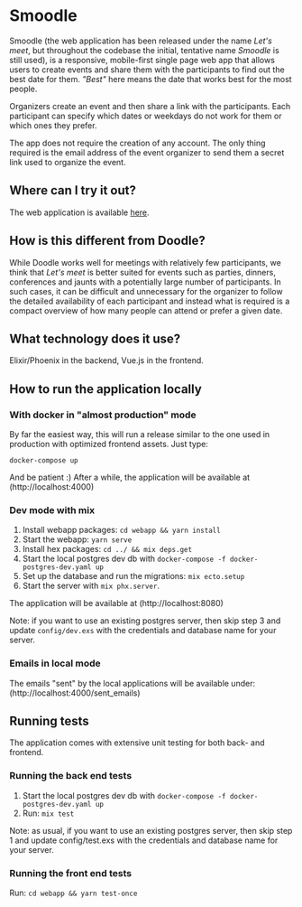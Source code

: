 # Smoodle

Smoodle (the web application has been released under the name *Let's meet*, but throughout the codebase
the initial, tentative name *Smoodle* is still used),
is a responsive, mobile-first single page web app that allows users to create events and share them with
the participants to find out the best date for them. *"Best"* here means the date that works best for the
most people.

Organizers create an event and then share a link with the participants. Each participant can specify which
dates or weekdays do not work for them or which ones they prefer.

The app does not require the creation of any account. The only thing required is the email address of the
event organizer to send them a secret link used to organize the event.

## Where can I try it out?

The web application is available [here](https://go.lets-meet.app).

## How is this different from Doodle?

While Doodle works well for meetings with relatively few participants, we think that *Let's meet* is better suited
for events such as parties, dinners, conferences and jaunts with a potentially large number of participants.
In such cases, it can be difficult and unnecessary for the organizer to follow the detailed availability of each participant and instead
what is required is a compact overview of how many people can attend or prefer a given date.

## What technology does it use?

Elixir/Phoenix in the backend, Vue.js in the frontend.

## How to run the application locally

### With docker in "almost production" mode

By far the easiest way, this will run a release similar to the one used in production with optimized
frontend assets. Just type:

```docker-compose up```

And be patient :) After a while, the application will be available at (http://localhost:4000)

### Dev mode with mix

1. Install webapp packages: `cd webapp && yarn install`
2. Start the webapp: `yarn serve`
3. Install hex packages: `cd ../ && mix deps.get`
4. Start the local postgres dev db with `docker-compose -f docker-postgres-dev.yaml up`
5. Set up the database and run the migrations: `mix ecto.setup`
6. Start the server with `mix phx.server`.

The application will be available at (http://localhost:8080)

Note: if you want to use an existing postgres server, then skip step 3 and update `config/dev.exs` with the credentials
and database name for your server.

### Emails in local mode

The emails "sent" by the local applications will be available under: (http://localhost:4000/sent_emails)

## Running tests

The application comes with extensive unit testing for both back- and frontend.

### Running the back end tests

1. Start the local postgres dev db with `docker-compose -f docker-postgres-dev.yaml up`
2. Run: `mix test`

Note: as usual, if you want to use an existing postgres server, then skip step 1 and update config/test.exs with the credentials and database name for your server.

### Running the front end tests

Run: `cd webapp && yarn test-once`
